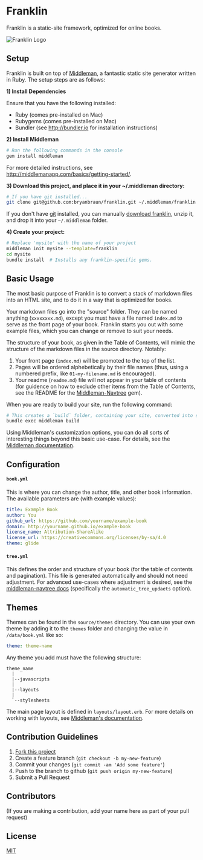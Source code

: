 # Franklin

Franklin is a static-site framework, optimized for online books.

![Franklin Logo](https://cloud.githubusercontent.com/assets/1256329/10561173/fd1a8618-74ed-11e5-8add-a4b1b7d8381e.png)

## Setup

Franklin is built on top of [Middleman](http://middlemanapp.com/), a fantastic static site generator written in Ruby. The setup steps are as follows:

**1) Install Dependencies**

Ensure that you have the following installed:
* Ruby (comes pre-installed on Mac)
* Rubygems (comes pre-installed on Mac)
* Bundler (see http://bundler.io for installation instructions)

**2) Install Middleman**

```bash
# Run the following commands in the console
gem install middleman
```

For more detailed instructions, see http://middlemanapp.com/basics/getting-started/.

**3) Download this project, and place it in your ~/.middleman directory:**

```bash
# If you have git installed...
git clone git@github.com:bryanbraun/franklin.git ~/.middleman/franklin
```

If you don't have [git](http://git-scm.com/) installed, you can manually [download franklin](https://github.com/bryanbraun/franklin/archive/master.zip), unzip it, and drop it into your `~/.middleman` folder.

**4) Create your project:**

```bash
# Replace 'mysite' with the name of your project
middleman init mysite --template=franklin
cd mysite
bundle install  # Installs any franklin-specific gems.
```

## Basic Usage

The most basic purpose of Franklin is to convert a stack of markdown files into an HTML site, and to do it in a way that is optimized for books.

Your markdown files go into the "source" folder. They can be named anything (`xxxxxxxx.md`), except you must have a file named `index.md` to serve as the front page of your book. Franklin starts you out with some example files, which you can change or remove to suit your needs.

The structure of your book, as given in the Table of Contents, will mimic the structure of the markdown files in the source directory. Notably:

1. Your front page (`index.md`) will be promoted to the top of the list.
2. Pages will be ordered alphebetically by their file names (thus, using a numbered prefix, like `01-my-filename.md` is encouraged).
3. Your readme (`readme.md`) file will not appear in your table of contents (for guidence on how to exclude other items from the Table of Contents, see the README for the [Middleman-Navtree](https://github.com/bryanbraun/middleman-navtree) gem).

When you are ready to build your site, run the following command:
```bash
# This creates a `build` folder, containing your site, converted into static HTML.
bundle exec middleman build
```
Using Middleman's customization options, you can do all sorts of interesting things beyond this basic use-case. For details, see the [Middleman documentation](http://middlemanapp.com/).

## Configuration

#### `book.yml`

This is where you can change the author, title, and other book information. The available parameters are (with example values):

```yaml
title: Example Book
author: You
github_url: https://github.com/yourname/example-book
domain: http://yourname.github.io/example-book
license_name: Attribution-ShareAlike
license_url: https://creativecommons.org/licenses/by-sa/4.0
theme: glide
```

#### `tree.yml`

This defines the order and structure of your book (for the table of contents and pagination). This file is generated automatically and should not need adjustment. For advanced use-cases where adjustment is desired, see the [middleman-navtree docs](https://github.com/bryanbraun/middleman-navtree) (specifically the `automatic_tree_updaets` option).

## Themes

Themes can be found in the `source/themes` directory. You can use your own theme by adding it to the `themes` folder and changing the value in `/data/book.yml` like so:

```yaml
theme: theme-name
```

Any theme you add must have the following structure:

```
theme_name
  |
  |--javascripts
  |
  |--layouts
  |
  `--stylesheets
```

The main page layout is defined in `layouts/layout.erb`. For more details on working with layouts, see [Middleman's documentation](http://middlemanapp.com/basics/templates/#layouts).

## Contribution Guidelines

1. [Fork this project](https://github.com/bryanbraun/franklin/fork)
2. Create a feature branch (`git checkout -b my-new-feature`)
3. Commit your changes (`git commit -am 'Add some feature'`)
4. Push to the branch to github (`git push origin my-new-feature`)
5. Submit a Pull Request

## Contributors

(If you are making a contribution, add your name here as part of your pull request)

## License
[MIT](http://opensource.org/licenses/MIT)
